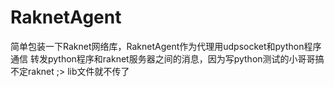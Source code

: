 # RaknetAgent 
简单包装一下Raknet网络库，RaknetAgent作为代理用udpsocket和python程序通信 转发python程序和raknet服务器之间的消息，因为写python测试的小哥哥搞不定raknet  ;>
 lib文件就不传了
